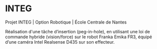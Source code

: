 # INTEG
Projet INTEG | Option Robotique | École Centrale de Nantes

Réalisation d'une tâche d’insertion (peg-in-hole), en utilisant une loi de commande
hybride (vision/force) sur le robot Franka Emika FR3, équipé d’une caméra Intel Realsense D435 sur son effecteur.
